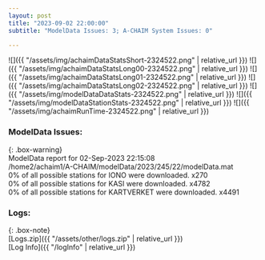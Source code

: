 ```yaml
---
layout: post
title: "2023-09-02 22:00:00"
subtitle: "ModelData Issues: 3; A-CHAIM System Issues: 0"

---
```


![]({{ "/assets/img/achaimDataStatsShort-2324522.png" | relative_url }})
![]({{ "/assets/img/achaimDataStatsLong00-2324522.png" | relative_url }})
![]({{ "/assets/img/achaimDataStatsLong01-2324522.png" | relative_url }})
![]({{ "/assets/img/achaimDataStatsLong02-2324522.png" | relative_url }})
![]({{ "/assets/img/modelDataDataStats-2324522.png" | relative_url }})
![]({{ "/assets/img/modelDataStationStats-2324522.png" | relative_url }})
![]({{ "/assets/img/achaimRunTime-2324522.png" | relative_url }})


### ModelData Issues:  
  
{: .box-warning}  
 ModelData report for 02-Sep-2023 22:15:08   
 /home2/achaim1/A-CHAIM/modelData/2023/245/22/modelData.mat   
 0% of all possible stations for IONO were downloaded. x270   
 0% of all possible stations for KASI were downloaded. x4782   
 0% of all possible stations for KARTVERKET were downloaded. x4491   
  


### Logs:  
  
{: .box-note}  
[Logs.zip]({{ "/assets/other/logs.zip" | relative_url }})  
[Log Info]({{ "/logInfo" | relative_url }})  
